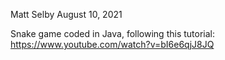 Matt Selby
August 10, 2021

Snake game coded in Java, following this tutorial: https://www.youtube.com/watch?v=bI6e6qjJ8JQ
